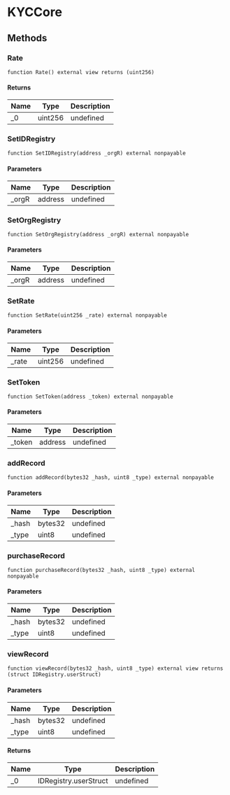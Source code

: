 # KYCCore









## Methods

### Rate

```solidity
function Rate() external view returns (uint256)
```






#### Returns

| Name | Type | Description |
|---|---|---|
| _0 | uint256 | undefined |

### SetIDRegistry

```solidity
function SetIDRegistry(address _orgR) external nonpayable
```





#### Parameters

| Name | Type | Description |
|---|---|---|
| _orgR | address | undefined |

### SetOrgRegistry

```solidity
function SetOrgRegistry(address _orgR) external nonpayable
```





#### Parameters

| Name | Type | Description |
|---|---|---|
| _orgR | address | undefined |

### SetRate

```solidity
function SetRate(uint256 _rate) external nonpayable
```





#### Parameters

| Name | Type | Description |
|---|---|---|
| _rate | uint256 | undefined |

### SetToken

```solidity
function SetToken(address _token) external nonpayable
```





#### Parameters

| Name | Type | Description |
|---|---|---|
| _token | address | undefined |

### addRecord

```solidity
function addRecord(bytes32 _hash, uint8 _type) external nonpayable
```





#### Parameters

| Name | Type | Description |
|---|---|---|
| _hash | bytes32 | undefined |
| _type | uint8 | undefined |

### purchaseRecord

```solidity
function purchaseRecord(bytes32 _hash, uint8 _type) external nonpayable
```





#### Parameters

| Name | Type | Description |
|---|---|---|
| _hash | bytes32 | undefined |
| _type | uint8 | undefined |

### viewRecord

```solidity
function viewRecord(bytes32 _hash, uint8 _type) external view returns (struct IDRegistry.userStruct)
```





#### Parameters

| Name | Type | Description |
|---|---|---|
| _hash | bytes32 | undefined |
| _type | uint8 | undefined |

#### Returns

| Name | Type | Description |
|---|---|---|
| _0 | IDRegistry.userStruct | undefined |





